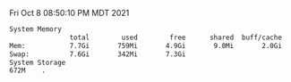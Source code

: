 Fri Oct  8 08:50:10 PM MDT 2021
```bash
System Memory
               total        used        free      shared  buff/cache   available
Mem:           7.7Gi       759Mi       4.9Gi       9.0Mi       2.0Gi       6.6Gi
Swap:          7.6Gi       342Mi       7.3Gi
System Storage
672M	.
```
